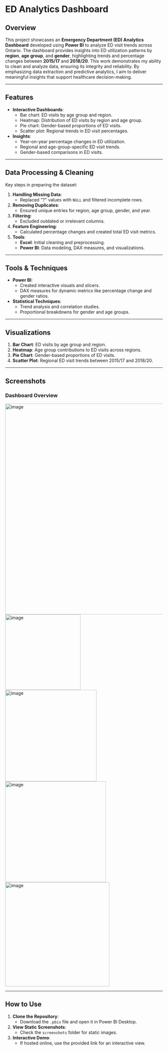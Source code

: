# ED Analytics Dashboard

## Overview
This project showcases an **Emergency Department (ED) Analytics Dashboard** developed using **Power BI** to analyze ED visit trends across Ontario. The dashboard provides insights into ED utilization patterns by **region**, **age group**, and **gender**, highlighting trends and percentage changes between **2015/17** and **2018/20**. This work demonstrates my ability to clean and analyze data, ensuring its integrity and reliability. By emphasizing data extraction and predictive analytics, I aim to deliver meaningful insights that support healthcare decision-making.

---

## Features
- **Interactive Dashboards**:
  - Bar chart: ED visits by age group and region.
  - Heatmap: Distribution of ED visits by region and age group.
  - Pie chart: Gender-based proportions of ED visits.
  - Scatter plot: Regional trends in ED visit percentages.
- **Insights**:
  - Year-on-year percentage changes in ED utilization.
  - Regional and age-group-specific ED visit trends.
  - Gender-based comparisons in ED visits.

---

## Data Processing & Cleaning
Key steps in preparing the dataset:
1. **Handling Missing Data**:
   - Replaced "?" values with `NULL` and filtered incomplete rows.
2. **Removing Duplicates**:
   - Ensured unique entries for region, age group, gender, and year.
3. **Filtering**:
   - Excluded outdated or irrelevant columns.
4. **Feature Engineering**:
   - Calculated percentage changes and created total ED visit metrics.
5. **Tools**:
   - **Excel**: Initial cleaning and preprocessing.
   - **Power BI**: Data modeling, DAX measures, and visualizations.

---

## Tools & Techniques
- **Power BI**:
  - Created interactive visuals and slicers.
  - DAX measures for dynamic metrics like percentage change and gender ratios.
- **Statistical Techniques**:
  - Trend analysis and correlation studies.
  - Proportional breakdowns for gender and age groups.

---

## Visualizations
1. **Bar Chart**: ED visits by age group and region.
2. **Heatmap**: Age group contributions to ED visits across regions.
3. **Pie Chart**: Gender-based proportions of ED visits.
4. **Scatter Plot**: Regional ED visit trends between 2015/17 and 2018/20.

---

## Screenshots
### Dashboard Overview
<img width="673" alt="image" src="https://github.com/user-attachments/assets/d6d66d0f-abf3-486a-917d-612003faad11" />
<img width="241" alt="image" src="https://github.com/user-attachments/assets/a87dc5b3-86c6-423e-a7e5-4b938916147a" />
<img width="292" alt="image" src="https://github.com/user-attachments/assets/2513b438-34fe-4030-b8bc-f153a77d6df4" />
<img width="322" alt="image" src="https://github.com/user-attachments/assets/3b6df5a6-de1c-46e8-b376-a65c468e8d68" />
<img width="333" alt="image" src="https://github.com/user-attachments/assets/4f494ad1-572b-4faf-a585-f937a3e387bb" />


---

## How to Use
1. **Clone the Repository**:
   - Download the `.pbix` file and open it in Power BI Desktop.
2. **View Static Screenshots**:
   - Check the `screenshots` folder for static images.
3. **Interactive Demo**:
   - If hosted online, use the provided link for an interactive view.
